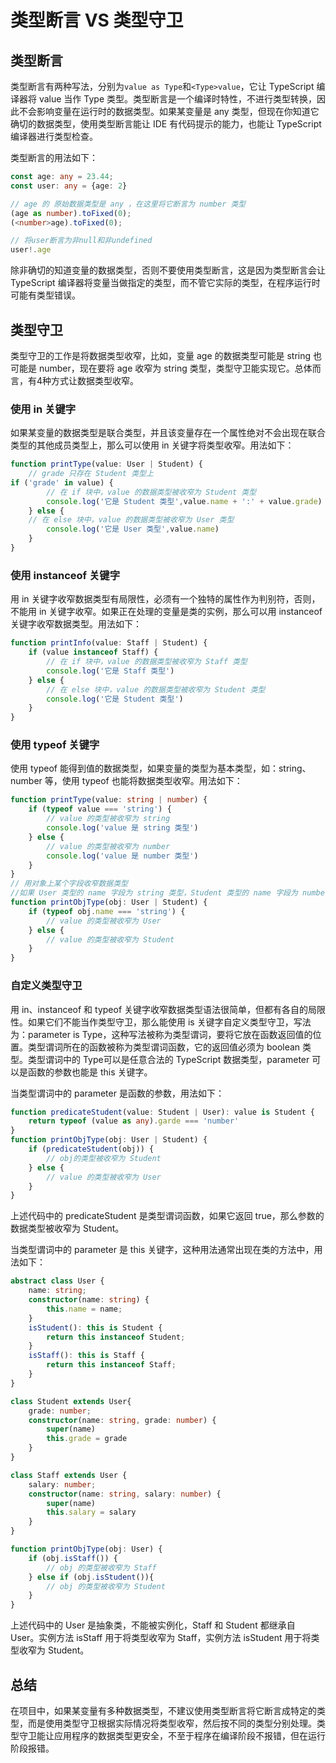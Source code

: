 # 类型断言 VS 类型守卫

## 类型断言

类型断言有两种写法，分别为`value as Type`和`<Type>value`，它让 TypeScript 编译器将 value 当作 Type 类型。类型断言是一个编译时特性，不进行类型转换，因此不会影响变量在运行时的数据类型。如果某变量是 any 类型，但现在你知道它确切的数据类型，使用类型断言能让 IDE 有代码提示的能力，也能让 TypeScript 编译器进行类型检查。

类型断言的用法如下：

```typescript
const age: any = 23.44;
const user: any = {age: 2}

// age 的 原始数据类型是 any ，在这里将它断言为 number 类型
(age as number).toFixed(0);
(<number>age).toFixed(0);

// 将user断言为非null和非undefined
user!.age
```

除非确切的知道变量的数据类型，否则不要使用类型断言，这是因为类型断言会让 TypeScript 编译器将变量当做指定的类型，而不管它实际的类型，在程序运行时可能有类型错误。

## 类型守卫

类型守卫的工作是将数据类型收窄，比如，变量 age 的数据类型可能是 string 也可能是 number，现在要将 age 收窄为 string 类型，类型守卫能实现它。总体而言，有4种方式让数据类型收窄。

### 使用 in 关键字

如果某变量的数据类型是联合类型，并且该变量存在一个属性绝对不会出现在联合类型的其他成员类型上，那么可以使用 in 关键字将类型收窄。用法如下：

```typescript
function printType(value: User | Student) {
    // grade 只存在 Student 类型上
if ('grade' in value) { 
        // 在 if 块中，value 的数据类型被收窄为 Student 类型
        console.log('它是 Student 类型',value.name + ':' + value.grade)
    } else {
	// 在 else 块中，value 的数据类型被收窄为 User 类型
        console.log('它是 User 类型',value.name)
    }
}
```

### 使用 instanceof 关键字

用 in 关键字收窄数据类型有局限性，必须有一个独特的属性作为判别符，否则，不能用 in 关键字收窄。如果正在处理的变量是类的实例，那么可以用 instanceof 关键字收窄数据类型。用法如下：

```typescript
function printInfo(value: Staff | Student) {
    if (value instanceof Staff) {
        // 在 if 块中，value 的数据类型被收窄为 Staff 类型
        console.log('它是 Staff 类型')
    } else {
        // 在 else 块中，value 的数据类型被收窄为 Student 类型
        console.log('它是 Student 类型')
    }
}
```

### 使用 typeof 关键字

使用 typeof 能得到值的数据类型，如果变量的类型为基本类型，如：string、number 等，使用 typeof 也能将数据类型收窄。用法如下：

```typescript
function printType(value: string | number) {
    if (typeof value === 'string') {
        // value 的类型被收窄为 string
        console.log('value 是 string 类型')
    } else {
        // value 的类型被收窄为 number
        console.log('value 是 number 类型')
    }
}
// 用对象上某个字段收窄数据类型
//如果 User 类型的 name 字段为 string 类型，Student 类型的 name 字段为 number 类型
function printObjType(obj: User | Student) {
    if (typeof obj.name === 'string') {
        // value 的类型被收窄为 User
    } else {
        // value 的类型被收窄为 Student
    }
}
```

### 自定义类型守卫

用 in、instanceof 和 typeof 关键字收窄数据类型语法很简单，但都有各自的局限性。如果它们不能当作类型守卫，那么能使用 is 关键字自定义类型守卫，写法为：parameter is Type，这种写法被称为类型谓词，要将它放在函数返回值的位置。类型谓词所在的函数被称为类型谓词函数，它的返回值必须为 boolean 类型。类型谓词中的 Type可以是任意合法的 TypeScript 数据类型，parameter 可以是函数的参数也能是 this 关键字。

当类型谓词中的 parameter 是函数的参数，用法如下：

```typescript
function predicateStudent(value: Student | User): value is Student {
    return typeof (value as any).garde === 'number'
}
function printObjType(obj: User | Student) {
    if (predicateStudent(obj)) {
        // obj的类型被收窄为 Student
    } else {
        // value 的类型被收窄为 User
    }
}
```

上述代码中的 predicateStudent 是类型谓词函数，如果它返回 true，那么参数的数据类型被收窄为 Student。

当类型谓词中的 parameter 是 this 关键字，这种用法通常出现在类的方法中，用法如下：

```typescript
abstract class User {
    name: string;
    constructor(name: string) {
        this.name = name;
    }
    isStudent(): this is Student {
        return this instanceof Student;
    }
    isStaff(): this is Staff {
        return this instanceof Staff; 
    }
}

class Student extends User{
    grade: number;
    constructor(name: string, grade: number) {
        super(name)
        this.grade = grade
    }
}

class Staff extends User {
    salary: number;
    constructor(name: string, salary: number) {
        super(name)
        this.salary = salary
    }
}

function printObjType(obj: User) {
    if (obj.isStaff()) {
        // obj 的类型被收窄为 Staff
    } else if (obj.isStudent()){
        // obj 的类型被收窄为 Student
    }
}
```

上述代码中的 User 是抽象类，不能被实例化，Staff 和 Student 都继承自 User。实例方法 isStaff 用于将类型收窄为 Staff，实例方法 isStudent 用于将类型收窄为 Student。

## 总结

在项目中，如果某变量有多种数据类型，不建议使用类型断言将它断言成特定的类型，而是使用类型守卫根据实际情况将类型收窄，然后按不同的类型分别处理。类型守卫能让应用程序的数据类型更安全，不至于程序在编译阶段不报错，但在运行阶段报错。
